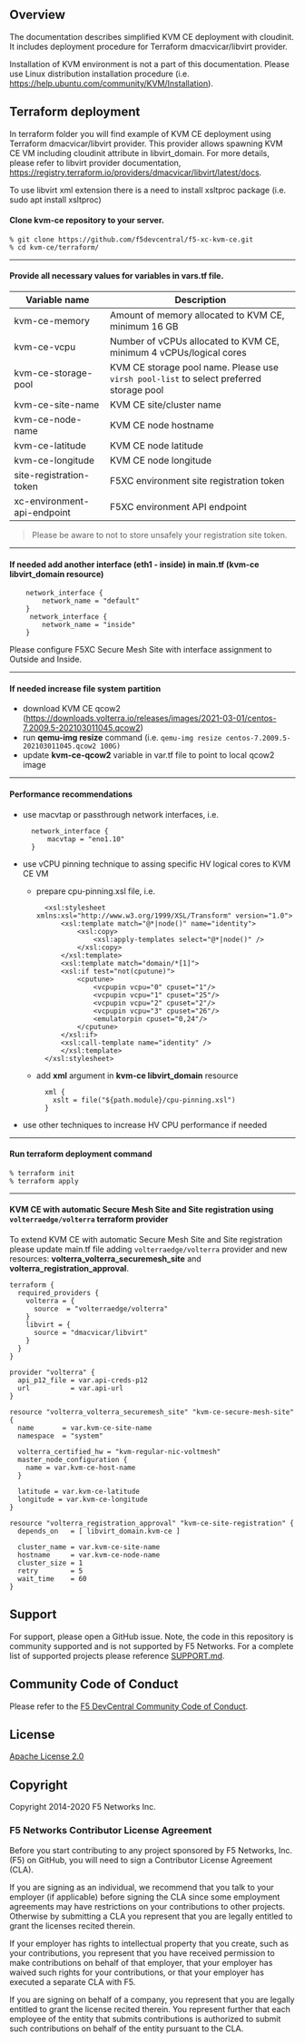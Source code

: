 ## Overview

The documentation describes simplified KVM CE deployment with cloudinit. It includes deployment procedure for Terraform dmacvicar/libvirt provider.

Installation of KVM environment is not a part of this documentation. Please use Linux distribution installation procedure (i.e. https://help.ubuntu.com/community/KVM/Installation).

## Terraform deployment

In terraform folder you will find example of KVM CE deployment using Terraform dmacvicar/libvirt provider. This provider allows spawning KVM CE VM including cloudinit attribute in libvirt_domain. For more details, please refer to libvirt provider documentation, https://registry.terraform.io/providers/dmacvicar/libvirt/latest/docs.

To use libvirt xml extension there is a need to install xsltproc package (i.e. sudo apt install xsltproc)


#### Clone kvm-ce repository to your server.

    % git clone https://github.com/f5devcentral/f5-xc-kvm-ce.git
    % cd kvm-ce/terraform/

---

#### Provide all necessary values for variables in vars.tf file.

| Variable name | Description |
|---|---|
| kvm-ce-memory | Amount of memory allocated to KVM CE, minimum 16 GB |
| kvm-ce-vcpu | Number of vCPUs allocated to KVM CE, minimum 4 vCPUs/logical cores |
| kvm-ce-storage-pool | KVM CE storage pool name. Please use `virsh pool-list` to select preferred storage pool |
| kvm-ce-site-name | KVM CE site/cluster name |
| kvm-ce-node-name | KVM CE node hostname |
| kvm-ce-latitude | KVM CE node latitude |
| kvm-ce-longitude | KVM CE node longitude |
| site-registration-token | F5XC environment site registration token |
| xc-environment-api-endpoint | F5XC environment API endpoint |

> Please be aware to not to store unsafely your registration site token.

---

#### If needed add another interface (eth1 - inside) in main.tf (kvm-ce libvirt_domain resource)

        network_interface {
            network_name = "default"
        }
         network_interface {
            network_name = "inside"
        }

Please configure F5XC Secure Mesh Site with interface assignment to Outside and Inside.


---

#### If needed increase file system partition

* download KVM CE qcow2 (https://downloads.volterra.io/releases/images/2021-03-01/centos-7.2009.5-202103011045.qcow2)
* run **qemu-img resize** command (i.e. `qemu-img resize centos-7.2009.5-202103011045.qcow2 100G)`
* update **kvm-ce-qcow2** variable in var.tf file to point to local qcow2 image

---

#### Performance recommendations

* use macvtap or passthrough network interfaces, i.e.

        network_interface {
            macvtap = "eno1.10"
        }

* use vCPU pinning technique to assing specific HV logical cores to KVM CE VM

    * prepare cpu-pinning.xsl file, i.e.

            <xsl:stylesheet xmlns:xsl="http://www.w3.org/1999/XSL/Transform" version="1.0">
                <xsl:template match="@*|node()" name="identity">
                    <xsl:copy>
                        <xsl:apply-templates select="@*|node()" />
                    </xsl:copy>
                </xsl:template>
                <xsl:template match="domain/*[1]">
                <xsl:if test="not(cputune)">
                    <cputune>
                        <vcpupin vcpu="0" cpuset="1"/>
                        <vcpupin vcpu="1" cpuset="25"/>
                        <vcpupin vcpu="2" cpuset="2"/>
                        <vcpupin vcpu="3" cpuset="26"/>
                        <emulatorpin cpuset="0,24"/>
                    </cputune>
                </xsl:if>
                <xsl:call-template name="identity" />
                </xsl:template>
            </xsl:stylesheet>

    * add **xml** argument in **kvm-ce libvirt_domain** resource

            xml {
              xslt = file("${path.module}/cpu-pinning.xsl")
            }


* use other techniques to increase HV CPU performance if needed

---

#### Run terraform deployment command

    % terraform init
    % terraform apply

---

#### KVM CE with automatic Secure Mesh Site and Site registration  using `volterraedge/volterra` terraform provider

To extend KVM CE with automatic Secure Mesh Site and Site registration please update main.tf file adding `volterraedge/volterra` provider and new resources: **volterra_volterra_securemesh_site** and **volterra_registration_approval**.


    terraform {
      required_providers {
        volterra = {
          source  = "volterraedge/volterra"
        }
        libvirt = {
          source = "dmacvicar/libvirt"
        }
      }
    }

    provider "volterra" {
      api_p12_file = var.api-creds-p12
      url          = var.api-url
    }

    resource "volterra_volterra_securemesh_site" "kvm-ce-secure-mesh-site" {
      name       = var.kvm-ce-site-name
      namespace  = "system"

      volterra_certified_hw = "kvm-regular-nic-voltmesh"
      master_node_configuration {
        name = var.kvm-ce-host-name
      }

      latitude = var.kvm-ce-latitude
      longitude = var.kvm-ce-longitude
    }

    resource "volterra_registration_approval" "kvm-ce-site-registration" {
      depends_on   = [ libvirt_domain.kvm-ce ]

      cluster_name = var.kvm-ce-site-name
      hostname     = var.kvm-ce-node-name
      cluster_size = 1
      retry        = 5
      wait_time    = 60
    }

## Support

For support, please open a GitHub issue.  Note, the code in this repository is community supported and is not supported by F5 Networks.  For a complete list of supported projects please reference [SUPPORT.md](SUPPORT.md).

## Community Code of Conduct

Please refer to the [F5 DevCentral Community Code of Conduct](code_of_conduct.md).

## License

[Apache License 2.0](LICENSE)

## Copyright

Copyright 2014-2020 F5 Networks Inc.

### F5 Networks Contributor License Agreement

Before you start contributing to any project sponsored by F5 Networks, Inc. (F5) on GitHub, you will need to sign a Contributor License Agreement (CLA).

If you are signing as an individual, we recommend that you talk to your employer (if applicable) before signing the CLA since some employment agreements may have restrictions on your contributions to other projects.
Otherwise by submitting a CLA you represent that you are legally entitled to grant the licenses recited therein.

If your employer has rights to intellectual property that you create, such as your contributions, you represent that you have received permission to make contributions on behalf of that employer, that your employer has waived such rights for your contributions, or that your employer has executed a separate CLA with F5.

If you are signing on behalf of a company, you represent that you are legally entitled to grant the license recited therein.
You represent further that each employee of the entity that submits contributions is authorized to submit such contributions on behalf of the entity pursuant to the CLA.

